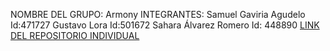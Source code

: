 
NOMBRE DEL GRUPO: Armony 
INTEGRANTES: 
Samuel Gaviria Agudelo Id:471727
Gustavo Lora Id:501672
Sahara Álvarez Romero Id: 448890 [LINK DEL REPOSITORIO INDIVIDUAL](https://github.com/xarahas/Repositorio-Individual-.git)
